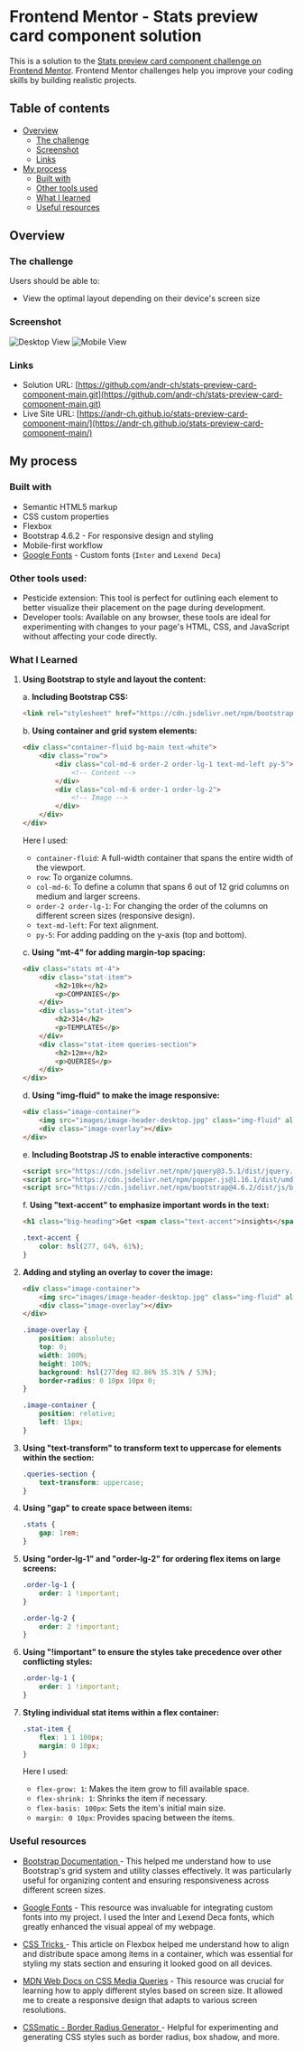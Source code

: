 # Frontend Mentor - Stats preview card component solution

This is a solution to the [Stats preview card component challenge on Frontend Mentor](https://www.frontendmentor.io/challenges/stats-preview-card-component-8JqbgoU62). Frontend Mentor challenges help you improve your coding skills by building realistic projects. 

## Table of contents

- [Overview](#overview)
  - [The challenge](#the-challenge)
  - [Screenshot](#screenshot)
  - [Links](#links)
- [My process](#my-process)
  - [Built with](#built-with)
  - [Other tools used](#other-tools-used)
  - [What I learned](#what-i-learned)
  - [Useful resources](#useful-resources)


## Overview

### The challenge

Users should be able to:

- View the optimal layout depending on their device's screen size

### Screenshot

![Desktop View](images/desktop-view.jpg)
![Mobile View](images/mobile-view.jpg)


### Links

- Solution URL: [https://github.com/andr-ch/stats-preview-card-component-main.git](https://github.com/andr-ch/stats-preview-card-component-main.git)
- Live Site URL: [https://andr-ch.github.io/stats-preview-card-component-main/](https://andr-ch.github.io/stats-preview-card-component-main/)


## My process

### Built with

- Semantic HTML5 markup
- CSS custom properties
- Flexbox
- Bootstrap 4.6.2 - For responsive design and styling
- Mobile-first workflow
- [Google Fonts](https://fonts.google.com/) - Custom fonts (`Inter` and `Lexend Deca`)


### Other tools used:
- Pesticide extension: This tool is perfect for outlining each element to better visualize their placement on the page during development.
- Developer tools: Available on any browser, these tools are ideal for experimenting with changes to your page's HTML, CSS, and JavaScript without affecting your code directly.



### What I Learned

1. **Using Bootstrap to style and layout the content:**

    a. **Including Bootstrap CSS:**
    ```html
    <link rel="stylesheet" href="https://cdn.jsdelivr.net/npm/bootstrap@4.6.2/dist/css/bootstrap.min.css" integrity="sha384-xOolHFLEh07PJGoPkLv1IbcEPTNtaed2xpHsD9ESMhqIYd0nLMwNLD69Npy4HI+N" crossorigin="anonymous">
    ```

    b. **Using container and grid system elements:**
    ```html
    <div class="container-fluid bg-main text-white">
        <div class="row">
            <div class="col-md-6 order-2 order-lg-1 text-md-left py-5">
                <!-- Content -->
            </div>
            <div class="col-md-6 order-1 order-lg-2">
                <!-- Image -->
            </div>
        </div>
    </div>
    ```
    Here I used:
    - `container-fluid`: A full-width container that spans the entire width of the viewport.
    - `row`: To organize columns.
    - `col-md-6`: To define a column that spans 6 out of 12 grid columns on medium and larger screens.
    - `order-2 order-lg-1`: For changing the order of the columns on different screen sizes (responsive design).
    - `text-md-left`: For text alignment.
    - `py-5`: For adding padding on the y-axis (top and bottom).

    c. **Using "mt-4" for adding margin-top spacing:**
    ```html
    <div class="stats mt-4">
        <div class="stat-item">
            <h2>10k+</h2>
            <p>COMPANIES</p>
        </div>
        <div class="stat-item">
            <h2>314</h2>
            <p>TEMPLATES</p>
        </div>
        <div class="stat-item queries-section">
            <h2>12m+</h2>
            <p>QUERIES</p>
        </div>
    </div>
    ```

    d. **Using "img-fluid" to make the image responsive:**
    ```html
    <div class="image-container">
        <img src="images/image-header-desktop.jpg" class="img-fluid" alt="Team working">
        <div class="image-overlay"></div>
    </div>
    ```

    e. **Including Bootstrap JS to enable interactive components:**
    ```html
    <script src="https://cdn.jsdelivr.net/npm/jquery@3.5.1/dist/jquery.slim.min.js" integrity="sha384-DfXdz2htPH0lsSSs5nCTpuj/zy4C+OGpamoFVy38MVBnE+IbbVYUew+OrCXaRkfj" crossorigin="anonymous"></script>
    <script src="https://cdn.jsdelivr.net/npm/popper.js@1.16.1/dist/umd/popper.min.js" integrity="sha384-9/reFTGAW83EW2RDu2S0VKaIzap3H66lZH81PoYlFhbGU+6BZp6G7niu735Sk7lN" crossorigin="anonymous"></script>
    <script src="https://cdn.jsdelivr.net/npm/bootstrap@4.6.2/dist/js/bootstrap.min.js" integrity="sha384-+sLIOodYLS7CIrQpBjl+C7nPvqq+FbNUBDunl/OZv93DB7Ln/533i8e/mZXLi/P+" crossorigin="anonymous"></script>
    ```

    f. **Using "text-accent" to emphasize important words in the text:**
    ```html
    <h1 class="big-heading">Get <span class="text-accent">insights</span> that help your business grow.</h1>
    ```
    ```css
    .text-accent {
        color: hsl(277, 64%, 61%);
    }
    ```

2. **Adding and styling an overlay to cover the image:**
    ```html
    <div class="image-container">
        <img src="images/image-header-desktop.jpg" class="img-fluid" alt="Team working">
        <div class="image-overlay"></div>
    </div>
    ```
    ```css
    .image-overlay {
        position: absolute;
        top: 0;
        width: 100%;
        height: 100%;
        background: hsl(277deg 82.86% 35.31% / 53%);
        border-radius: 0 10px 10px 0;
    }

    .image-container {
        position: relative;
        left: 15px;
    }
    ```

3. **Using "text-transform" to transform text to uppercase for elements within the section:**
    ```css
    .queries-section {
        text-transform: uppercase;
    }
    ```

4. **Using "gap" to create space between items:**
    ```css
    .stats {
        gap: 1rem;
    }
    ```

5. **Using "order-lg-1" and "order-lg-2" for ordering flex items on large screens:**
    ```css
    .order-lg-1 {
        order: 1 !important;
    }

    .order-lg-2 {
        order: 2 !important;
    }
    ```

6. **Using "!important" to ensure the styles take precedence over other conflicting styles:**
    ```css
    .order-lg-1 {
        order: 1 !important;
    }
    ```

7. **Styling individual stat items within a flex container:**
    ```css
    .stat-item {
        flex: 1 1 100px;
        margin: 0 10px;
    }
    ```
    Here I used:
    - `flex-grow: 1`: Makes the item grow to fill available space.
    - `flex-shrink: 1`: Shrinks the item if necessary.
    - `flex-basis: 100px`: Sets the item's initial main size.
    - `margin: 0 10px`: Provides spacing between the items.


### Useful resources

- [Bootstrap Documentation ](https://getbootstrap.com/docs/4.6/getting-started/introduction/) - This helped me understand how to use Bootstrap's grid system and utility classes effectively. It was particularly useful for organizing content and ensuring responsiveness across different screen sizes.

- [Google Fonts](https://fonts.google.com/) - This resource was invaluable for integrating custom fonts into my project. I used the Inter and Lexend Deca fonts, which greatly enhanced the visual appeal of my webpage.

- [CSS Tricks ](https://css-tricks.com/snippets/css/a-guide-to-flexbox/) - This article on Flexbox helped me understand how to align and distribute space among items in a container, which was essential for styling my stats section and ensuring it looked good on all devices.

- [MDN Web Docs on CSS Media Queries](https://developer.mozilla.org/en-US/docs/Web/CSS/CSS_media_queries/Using_media_queries) - This resource was crucial for learning how to apply different styles based on screen size. It allowed me to create a responsive design that adapts to various screen resolutions.

- [CSSmatic - Border Radius Generator ](https://www.cssmatic.com/border-radius) - Helpful for experimenting and generating CSS styles such as border radius, box shadow, and more.


